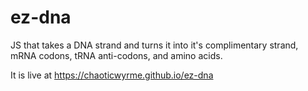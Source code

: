 # ez-dna
JS that takes a DNA strand and turns it into it's complimentary strand, mRNA codons, tRNA anti-codons, and amino acids.

It is live at https://chaoticwyrme.github.io/ez-dna
